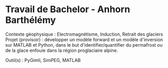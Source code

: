 # Travail de Bachelor - Anhorn Barthélémy
Contexte géophysique : Electromagnétisme, Induction, Retrait des glaciers
Projet (provisoir) : développer un modèle forward et un modèle d'inversion sur MATLAB et Python, dans le but d'identifier/quantifier du permafrost ou de la glace enfouie dans la région proglaciaire alpine. 

Outil(s) : PyGimli, SimPEG, MATLAB

